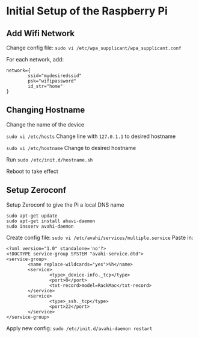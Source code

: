 # Initial Setup of the Raspberry Pi


## Add Wifi Network

Change config file:
`sudo vi /etc/wpa_supplicant/wpa_supplicant.conf`

For each network, add:
```
network={
        ssid="mydesiredssid"
        psk="wifipassword"
        id_str="home"
}
```



## Changing Hostname

Change the name of the device

`sudo vi /etc/hosts`
Change line with `127.0.1.1` to desired hostname

`sudo vi /etc/hostname`
Change to desired hostname

Run `sudo /etc/init.d/hostname.sh`

Reboot to take effect



## Setup Zeroconf

Setup Zeroconf to give the Pi a local DNS name

```
sudo apt-get update
sudo apt-get install ahavi-daemon
sudo insserv avahi-daemon
```

Create config file: `sudo vi /etc/avahi/services/multiple.service`
Paste in:
```
<?xml version="1.0" standalone='no'?>
<!DOCTYPE service-group SYSTEM "avahi-service.dtd">
<service-group>
        <name replace-wildcards="yes">%h</name>
        <service>
                <type>_device-info._tcp</type>
                <port>0</port>
                <txt-record>model=RackMac</txt-record>
        </service>
        <service>
                <type>_ssh._tcp</type>
                <port>22</port>
        </service>
</service-group>
```

Apply new config: `sudo /etc/init.d/avahi-daemon restart`
